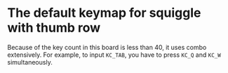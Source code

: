 # The default keymap for squiggle with thumb row

Because of the key count in this board is less than 40, it uses combo
extensively.
For example, to input `KC_TAB`, you have to press `KC_Q` and `KC_W`
simultaneously.
